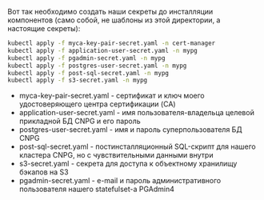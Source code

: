 Вот так необходимо создать наши секреты до инсталляции компонентов (само собой, не шаблоны из этой директории, а настоящие секреты): 

```bash
kubectl apply -f myca-key-pair-secret.yaml -n cert-manager
kubectl apply -f application-user-secret.yaml -n mypg
kubectl apply -f pgadmin-secret.yaml -n mypg
kubectl apply -f postgres-user-secret.yaml -n mypg
kubectl apply -f post-sql-secret.yaml -n mypg
kubectl apply -f s3-secret.yaml -n mypg
```

- myca-key-pair-secret.yaml - сертификат и ключ моего удостоверяющего центра сертификации (CA)
- application-user-secret.yaml - имя пользователя-владельца целевой прикладной БД CNPG и его пароль
- postgres-user-secret.yaml - имя и пароль суперпользователя БД CNPG
- post-sql-secret.yaml - постинсталляционный SQL-скрипт для нашего кластера CNPG, но с чувствительными данными внутри
- s3-secret.yaml - секрета для доступа к объектному хранилищу бэкапов на S3
- pgadmin-secret.yaml - e-mail и пароль административного пользователя нашего statefulset-а PGAdmin4

